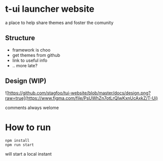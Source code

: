 # t-ui launcher website
a place to help share themes and foster the comunity

## Structure
- framework is choo
- get themes from github
- link to useful info
- .. more late?

## Design (WIP)
![https://github.com/stagfoo/tui-website/blob/master/docs/design.png?raw=true](https://www.figma.com/file/PsUWhZn7otLrQIwKxnUcAxkZ/T-Ui)

comments always welome

# How to run

```
npm install
npm run start
```

will start a local instant